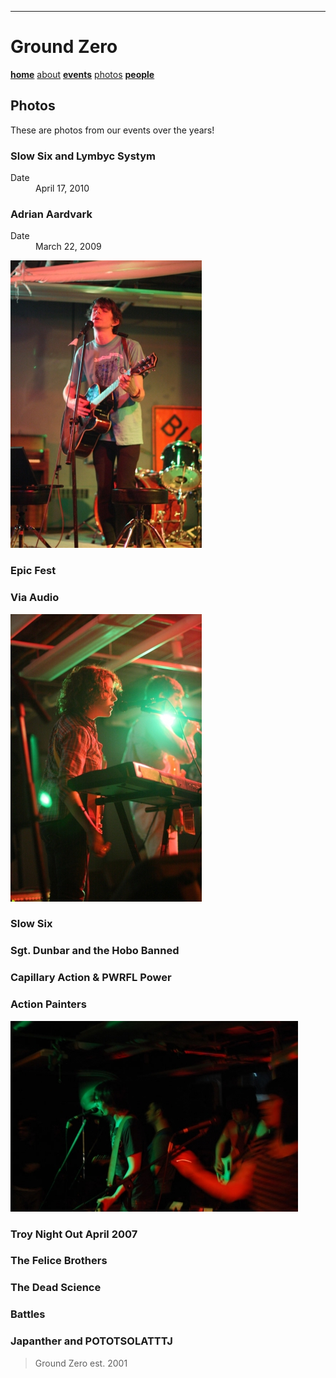 ---
# Ground Zero

**[home](./index.md)** [about](./about.md) **[events](./events.md)** [photos](./photos.md) **[people](./members.md)**

## Photos
These are photos from our events over the years!

### Slow Six and Lymbyc Systym

<dl>
<dt>Date</dt>
<dd>April 17, 2010</dd>
</dl>

### Adrian Aardvark

<dl>
<dt>Date</dt>
<dd>March 22, 2009</dd>
</dl>

<img src="Adrian Aardvark/IMG_3482.jpg" alt="Adrian"/>

### Epic Fest

### Via Audio

<img src="Via Audio/IMG_1164.jpg" alt="Via"/>

### Slow Six

### Sgt. Dunbar and the Hobo Banned

### Capillary Action & PWRFL Power

### Action Painters

![Action Painters](./ActionPainters/DSC_0607.jpg)

### Troy Night Out April 2007

### The Felice Brothers

### The Dead Science

### Battles

### Japanther and POTOTSOLATTTJ



> Ground Zero est. 2001
